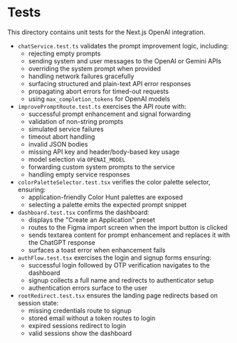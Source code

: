 # Tests

This directory contains unit tests for the Next.js OpenAI integration.

- `chatService.test.ts` validates the prompt improvement logic, including:
  - rejecting empty prompts
  - sending system and user messages to the OpenAI or Gemini APIs
  - overriding the system prompt when provided
  - handling network failures gracefully
  - surfacing structured and plain-text API error responses
  - propagating abort errors for timed-out requests
  - using `max_completion_tokens` for OpenAI models
- `improvePromptRoute.test.ts` exercises the API route with:
  - successful prompt enhancement and signal forwarding
  - validation of non-string prompts
  - simulated service failures
  - timeout abort handling
  - invalid JSON bodies
  - missing API key and header/body-based key usage
  - model selection via `OPENAI_MODEL`
  - forwarding custom system prompts to the service
  - handling empty service responses
- `colorPaletteSelector.test.tsx` verifies the color palette selector, ensuring:
  - application-friendly Color Hunt palettes are exposed
  - selecting a palette emits the expected prompt snippet
- `dashboard.test.tsx` confirms the dashboard:
  - displays the "Create an Application" preset
  - routes to the Figma import screen when the import button is clicked
  - sends textarea content for prompt enhancement and replaces it with the ChatGPT response
  - surfaces a toast error when enhancement fails
- `authFlow.test.tsx` exercises the login and signup forms ensuring:
  - successful login followed by OTP verification navigates to the dashboard
  - signup collects a full name and redirects to authenticator setup
  - authentication errors surface to the user
- `rootRedirect.test.tsx` ensures the landing page redirects based on session state:
  - missing credentials route to signup
  - stored email without a token routes to login
  - expired sessions redirect to login
  - valid sessions show the dashboard
